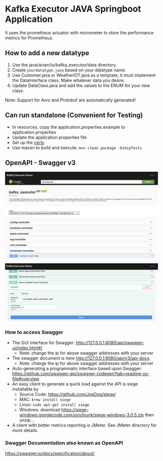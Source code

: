 # Kafka Executor JAVA Springboot Application

It uses the prometheus actuator with micrometer to store the performance metrics for Prometheus.

## How to add a new datatype
1. Use the java/aiven/io/kafka_executor/data directory.
2. Create `yourdatatype.java` based on your datatype name. 
3. Use Customer.java or WeatherIOT.java as a template, it must implement the DataInterface class.  Make whatever data you desire.
4. Update DataClass.java and add the values to the ENUM for your new class.

Note: Support for Avro and Protobuf are automatically generated!

## Can run standalone (Convenient for Testing)
* In resources, copy the application.properties.example to application.properties
* Update the application.properties file
* Set up the [certs](../../certs/README.md)
* Use maven to build and execute. ```mvn clean package -DskipTests```

## OpenAPI - Swagger v3
![swagger-collapsed](swagger-collapsed.png)

![swagger-execute](swagger-execute.png)

### How to access Swagger
* The GUI interface for Swagger:
  http://127.0.0.1:8080/api/swagger-ui/index.html#/
    * Note: change the ip for above swagger addresses with your server
* The swagger document is here http://127.0.0.1:8080/api/v3/api-docs
    * Note: change the ip for above swagger addresses with your server
* Auto-generating a programmatic interface based upon Swagger: https://github.com/swagger-api/swagger-codegen?tab=readme-ov-file#overview
* An easy client to generate a quick load against the API is siege installable by
    * Source Code: https://github.com/JoeDog/siege/
    * MAC: `brew install siege`
    * Linux: `sudo apt-get install siege`
    * Windows: download https://siege-windows.googlecode.com/svn/trunk/siege-windows-3.0.5.zip then unzip...
* A client with better metrics reporting is JMeter.  See JMeter directory for more details.
### Swagger Documentation also known as OpenAPI
https://swagger.io/docs/specification/about/